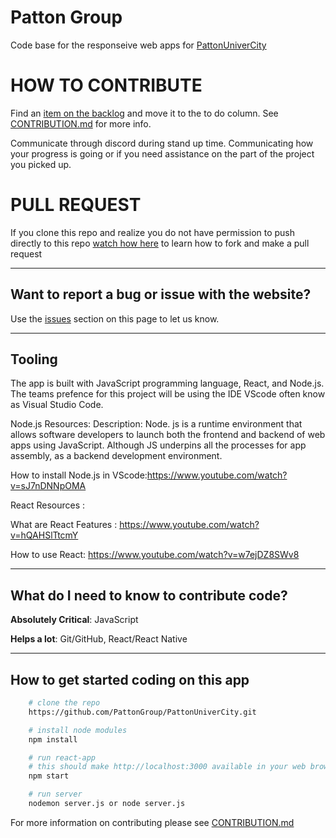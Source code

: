 # Patton Group

Code base for the responseive web apps for [PattonUniverCity](https://pattonunivcity.com/)

# HOW TO CONTRIBUTE

Find an [item on the backlog](https://github.com/PattonGroup/PattonUniverCity/projects/1) and move it to the to do column. See [CONTRIBUTION.md](https://github.com/PattonGroup/PattonUniverCity/blob/main/CONTRIBUTION.md) for more info.

Communicate through discord during stand up time. Communicating how your progress is going or if you need assistance on the part of the project you picked up.

# PULL REQUEST

If you clone this repo and realize you do not have permission to push directly to this repo [watch how here](https://www.youtube.com/watch?v=rgbCcBNZcdQ) to learn how to fork and make a pull request

---

## Want to report a bug or issue with the website?

Use the [issues](https://github.com/PattonGroup/main-page/issues) section on this page to let us know.

---

## Tooling

The app is built with JavaScript programming language, React, and Node.js. The teams prefence for this project will be using the IDE VScode often know as Visual Studio Code.

Node.js Resources:
Description: Node. js is a runtime environment that allows software developers to launch
both the frontend and backend of web apps using JavaScript. Although JS underpins all the
processes for app assembly, as a backend development environment.

How to install Node.js in VScode:https://www.youtube.com/watch?v=sJ7nDNNpOMA

React Resources :

What are React Features : https://www.youtube.com/watch?v=hQAHSlTtcmY

How to use React: https://www.youtube.com/watch?v=w7ejDZ8SWv8

---

## What do I need to know to contribute code?

**Absolutely Critical**: JavaScript

**Helps a lot**: Git/GitHub, React/React Native

---

## How to get started coding on this app

```sh
    # clone the repo
    https://github.com/PattonGroup/PattonUniverCity.git

    # install node modules
    npm install

    # run react-app
    # this should make http://localhost:3000 available in your web browser
    npm start

    # run server
    nodemon server.js or node server.js
```

For more information on contributing please see [CONTRIBUTION.md](https://github.com/PattonGroup/PattonUniverCity/blob/main/CONTRIBUTION.md)
